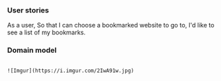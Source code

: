 ### User stories

As a user,
So that I can choose a bookmarked website to go to,
I'd like to see a list of my bookmarks.


### Domain model

```

![Imgur](https://i.imgur.com/2IwA91w.jpg)


```
